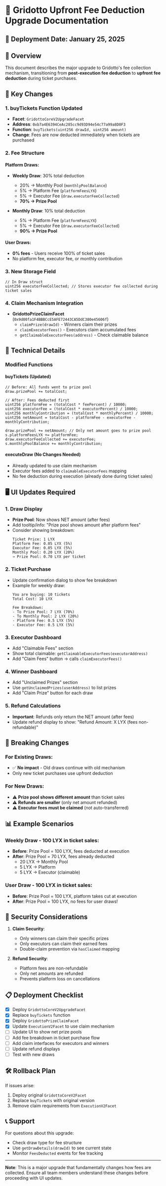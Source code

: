 # 🎯 Gridotto Upfront Fee Deduction Upgrade Documentation

## 📅 Deployment Date: January 25, 2025

## 🔄 Overview

This document describes the major upgrade to Gridotto's fee collection mechanism, transitioning from **post-execution fee deduction** to **upfront fee deduction** during ticket purchases.

## 🎯 Key Changes

### 1. **buyTickets Function Updated**
- **Facet**: `GridottoCoreV2UpgradeFacet`
- **Address**: `0xb7a4E6394CeAc285cc9d93D94e54c77a99a8D0F3`
- **Function**: `buyTickets(uint256 drawId, uint256 amount)`
- **Change**: Fees are now deducted immediately when tickets are purchased

### 2. **Fee Structure**

#### Platform Draws:
- **Weekly Draw**: 30% total deduction
  - 20% → Monthly Pool (`monthlyPoolBalance`)
  - 5% → Platform Fee (`platformFeesLYX`)
  - 5% → Executor Fee (`draw.executorFeeCollected`)
  - **70% → Prize Pool**

- **Monthly Draw**: 10% total deduction
  - 5% → Platform Fee (`platformFeesLYX`)
  - 5% → Executor Fee (`draw.executorFeeCollected`)
  - **90% → Prize Pool**

#### User Draws:
- **0% fees** - Users receive 100% of ticket sales
- No platform fee, executor fee, or monthly contribution

### 3. **New Storage Field**
```solidity
// In Draw struct
uint256 executorFeeCollected; // Stores executor fee collected during ticket sales
```

### 4. **Claim Mechanism Integration**
- **GridottoPrizeClaimFacet** (`0x9d00fa1F4BBBCcE5AFE72443CA5DdC380e45606f`)
  - `claimPrize(drawId)` - Winners claim their prizes
  - `claimExecutorFees()` - Executors claim accumulated fees
  - `getClaimableExecutorFees(address)` - Check claimable balance

## 🔧 Technical Details

### Modified Functions

#### buyTickets (Updated)
```solidity
// Before: All funds went to prize pool
draw.prizePool += totalCost;

// After: Fees deducted first
uint256 platformFee = (totalCost * feePercent) / 10000;
uint256 executorFee = (totalCost * executorPercent) / 10000;
uint256 monthlyContribution = (totalCost * monthlyPercent) / 10000;
uint256 netAmount = totalCost - platformFee - executorFee - monthlyContribution;

draw.prizePool += netAmount; // Only net amount goes to prize pool
s.platformFeesLYX += platformFee;
draw.executorFeeCollected += executorFee;
s.monthlyPoolBalance += monthlyContribution;
```

#### executeDraw (No Changes Needed)
- Already updated to use claim mechanism
- Executor fees added to `claimableExecutorFees` mapping
- No fee deduction during execution (already done during ticket sales)

## 🖥️ UI Updates Required

### 1. **Draw Display**
- **Prize Pool**: Now shows NET amount (after fees)
- Add tooltip/info: "Prize pool shows amount after platform fees"
- Consider showing breakdown:
  ```
  Ticket Price: 1 LYX
  Platform Fee: 0.05 LYX (5%)
  Executor Fee: 0.05 LYX (5%)
  Monthly Pool: 0.20 LYX (20%)
  → Prize Pool: 0.70 LYX per ticket
  ```

### 2. **Ticket Purchase**
- Update confirmation dialog to show fee breakdown
- Example for weekly draw:
  ```
  You are buying: 10 tickets
  Total Cost: 10 LYX
  
  Fee Breakdown:
  - To Prize Pool: 7 LYX (70%)
  - To Monthly Pool: 2 LYX (20%)
  - Platform Fee: 0.5 LYX (5%)
  - Executor Fee: 0.5 LYX (5%)
  ```

### 3. **Executor Dashboard**
- Add "Claimable Fees" section
- Show total claimable: `getClaimableExecutorFees(executorAddress)`
- Add "Claim Fees" button → calls `claimExecutorFees()`

### 4. **Winner Dashboard**
- Add "Unclaimed Prizes" section
- Use `getUnclaimedPrizes(userAddress)` to list prizes
- Add "Claim Prize" button for each draw

### 5. **Refund Calculations**
- **Important**: Refunds only return the NET amount (after fees)
- Update refund display to show: "Refund Amount: X LYX (fees non-refundable)"

## 🚨 Breaking Changes

### For Existing Draws:
- ✅ **No impact** - Old draws continue with old mechanism
- Only new ticket purchases use upfront deduction

### For New Draws:
- ⚠️ **Prize pool shows different amount** than ticket sales
- ⚠️ **Refunds are smaller** (only net amount refunded)
- ⚠️ **Executor fees must be claimed** (not auto-transferred)

## 📊 Example Scenarios

### Weekly Draw - 100 LYX in ticket sales:
- **Before**: Prize Pool = 100 LYX, fees deducted at execution
- **After**: Prize Pool = 70 LYX, fees already deducted
  - 20 LYX → Monthly Pool
  - 5 LYX → Platform
  - 5 LYX → Executor (claimable)

### User Draw - 100 LYX in ticket sales:
- **Before**: Prize Pool = 100 LYX, platform takes cut at execution
- **After**: Prize Pool = 100 LYX, no fees for user draws!

## 🔐 Security Considerations

1. **Claim Security**: 
   - Only winners can claim their specific prizes
   - Only executors can claim their earned fees
   - Double-claim prevention via `hasClaimed` mapping

2. **Refund Security**:
   - Platform fees are non-refundable
   - Only net amounts are refunded
   - Prevents platform loss on cancellations

## 📋 Deployment Checklist

- [x] Deploy `GridottoCoreV2UpgradeFacet`
- [x] Replace `buyTickets` function
- [x] Deploy `GridottoPrizeClaimFacet`
- [x] Update `ExecutionV2Facet` to use claim mechanism
- [ ] Update UI to show net prize pools
- [ ] Add fee breakdown in ticket purchase flow
- [ ] Add claim interfaces for executors and winners
- [ ] Update refund displays
- [ ] Test with new draws

## 🛠️ Rollback Plan

If issues arise:
1. Deploy original `GridottoCoreV2Facet`
2. Replace `buyTickets` with original version
3. Remove claim requirements from `ExecutionV2Facet`

## 📞 Support

For questions about this upgrade:
- Check draw type for fee structure
- Use `getDrawDetails(drawId)` to see current state
- Monitor `FeesDeducted` events for fee tracking

---

**Note**: This is a major upgrade that fundamentally changes how fees are collected. Ensure all team members understand these changes before proceeding with UI updates.